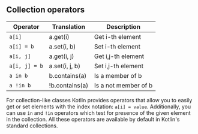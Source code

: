 ## Collection operators
| Operator      | Translation    | Description          |
|---------------|----------------|----------------------|
| `a[i]`        | a.get(i)       | Get i-th element     |
| `a[i] = b`    | a.set(i, b)    | Set i-th element     |
| `a[i, j]`     | a.get(i, j)    | Get i,j-th element   |
| `a[i, j] = b` | a.set(i, j, b) | Set i,j-th element   |
| `a in b`      | b.contains(a)  | Is a member of b     |
| `a !in b`     | !b.contains(a) | Is a not member of b |

For collection-like classes Kotlin provides operators that allow you to easily
get or set elements with the index notation: `a[i] = value`. Additionally, you
can use `in` and `!in` operators which test for presence of the given element in the
collection. All these operators are available by default in Kotlin's standard collections.